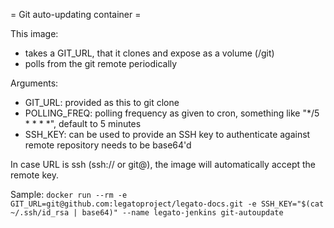 = Git auto-updating container =

This image:
 - takes a GIT_URL, that it clones and expose as a volume (/git)
 - polls from the git remote periodically

Arguments:
 - GIT_URL: provided as this to git clone
 - POLLING_FREQ: polling frequency as given to cron, something like "*/5 * * * *", default to 5 minutes
 - SSH_KEY: can be used to provide an SSH key to authenticate against remote repository
            needs to be base64'd

In case URL is ssh (ssh:// or git@), the image will automatically accept the remote key.

Sample:
`docker run --rm -e GIT_URL=git@github.com:legatoproject/legato-docs.git -e SSH_KEY="$(cat ~/.ssh/id_rsa | base64)" --name legato-jenkins git-autoupdate`

